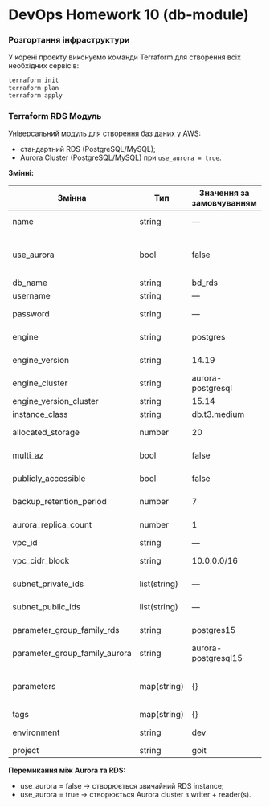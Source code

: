 # DevOps Homework 10 (db-module)

### Розгортання інфраструктури

У корені проєкту виконуємо команди Terraform для створення всіх необхідних сервісів:

```bash
terraform init
terraform plan
terraform apply
```

### Terraform RDS Модуль

Універсальний модуль для створення баз даних у AWS:

- стандартний RDS (PostgreSQL/MySQL);
- Aurora Cluster (PostgreSQL/MySQL) при `use_aurora = true`.

**Змінні:**

| Змінна                        | Тип          | Значення за замовчуванням | Опис                                                  |
| ----------------------------- | ------------ | ------------------------- | ----------------------------------------------------- |
| name                          | string       | —                         | Назва інстансу або кластера                           |
| use_aurora                    | bool         | false                     | Використати Aurora (true) або стандартний RDS (false) |
| db_name                       | string       | bd_rds                    | Назва бази даних                                      |
| username                      | string       | —                         | Master username                                       |
| password                      | string       | —                         | Master password (sensitive)                           |
| engine                        | string       | postgres                  | Драйвер для RDS (postgres/mysql)                      |
| engine_version                | string       | 14.19                     | Версія RDS (Postgres/MySQL)                           |
| engine_cluster                | string       | aurora-postgresql         | Драйвер для Aurora                                    |
| engine_version_cluster        | string       | 15.14                     | Версія Aurora                                         |
| instance_class                | string       | db.t3.medium              | Клас інстансу                                         |
| allocated_storage             | number       | 20                        | Обсяг сховища (тільки для RDS)                        |
| multi_az                      | bool         | false                     | Чи розгортати у Multi-AZ                              |
| publicly_accessible           | bool         | false                     | Доступність з інтернету                               |
| backup_retention_period       | number       | 7                         | Днів збереження бекапів                               |
| aurora_replica_count          | number       | 1                         | Кількість реплік Aurora                               |
| vpc_id                        | string       | —                         | VPC ID                                                |
| vpc_cidr_block                | string       | 10.0.0.0/16               | CIDR блок для VPC                                     |
| subnet_private_ids            | list(string) | —                         | ID приватних підмереж                                 |
| subnet_public_ids             | list(string) | —                         | ID публічних підмереж                                 |
| parameter_group_family_rds    | string       | postgres15                | Параметри для RDS                                     |
| parameter_group_family_aurora | string       | aurora-postgresql15       | Параметри для Aurora                                  |
| parameters                    | map(string)  | {}                        | Кастомні параметри (наприклад max_connections)        |
| tags                          | map(string)  | {}                        | Теги ресурсів                                         |
| environment                   | string       | dev                       | Середовище (dev/stage/prod)                           |
| project                       | string       | goit                      | Назва проєкту                                         |

**Перемикання між Aurora та RDS:**

- use_aurora = false → створюється звичайний RDS instance;
- use_aurora = true → створюється Aurora cluster з writer + reader(s).
